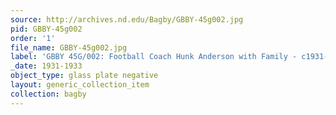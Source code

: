 ```yaml
---
source: http://archives.nd.edu/Bagby/GBBY-45g002.jpg
pid: GBBY-45g002
order: '1'
file_name: GBBY-45g002.jpg
label: 'GBBY 45G/002: Football Coach Hunk Anderson with Family - c1931-1933'
_date: 1931-1933
object_type: glass plate negative
layout: generic_collection_item
collection: bagby
---
```

